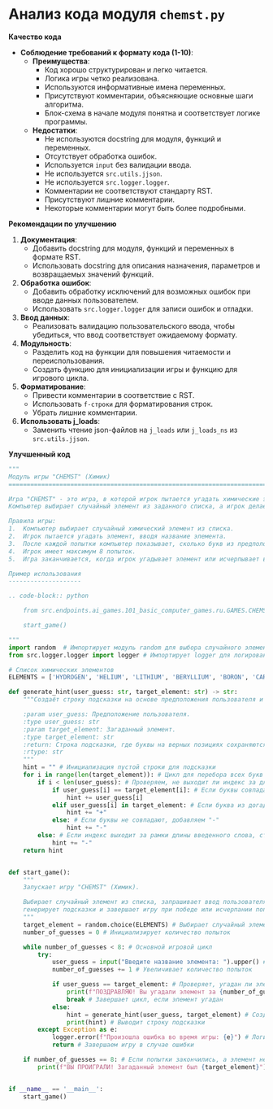 # Анализ кода модуля `chemst.py`

**Качество кода**
- **Соблюдение требований к формату кода (1-10)**:
    -   **Преимущества**:
        -   Код хорошо структурирован и легко читается.
        -   Логика игры четко реализована.
        -   Используются информативные имена переменных.
        -   Присутствуют комментарии, объясняющие основные шаги алгоритма.
        -   Блок-схема в начале модуля понятна и соответствует логике программы.
    -   **Недостатки**:
        -   Не используются docstring для модуля, функций и переменных.
        -   Отсутствует обработка ошибок.
        -   Используется `input` без валидации ввода.
        -   Не используется `src.utils.jjson`.
        -   Не используется `src.logger.logger`.
        -   Комментарии не соответствуют стандарту RST.
        -   Присутствуют лишние комментарии.
        -   Некоторые комментарии могут быть более подробными.

**Рекомендации по улучшению**

1.  **Документация**:
    -   Добавить docstring для модуля, функций и переменных в формате RST.
    -   Использовать docstring для описания назначения, параметров и возвращаемых значений функций.
2.  **Обработка ошибок**:
    -   Добавить обработку исключений для возможных ошибок при вводе данных пользователем.
    -   Использовать `src.logger.logger` для записи ошибок и отладки.
3.  **Ввод данных**:
    -   Реализовать валидацию пользовательского ввода, чтобы убедиться, что ввод соответствует ожидаемому формату.
4. **Модульность**:
    -   Разделить код на функции для повышения читаемости и переиспользования.
    -   Создать функцию для инициализации игры и функцию для игрового цикла.
5. **Форматирование**:
    -   Привести комментарии в соответствие с RST.
    -   Использовать `f-строки` для форматирования строк.
    -   Убрать лишние комментарии.
6. **Использовать j_loads**:
    - Заменить чтение json-файлов на `j_loads` или `j_loads_ns` из `src.utils.jjson`.

**Улучшенный код**

```python
"""
Модуль игры "CHEMST" (Химик)
=========================================================================================

Игра "CHEMST" - это игра, в которой игрок пытается угадать химические элементы, основываясь на подсказках.
Компьютер выбирает случайный элемент из заданного списка, а игрок делает попытки угадать его.

Правила игры:
1.  Компьютер выбирает случайный химический элемент из списка.
2.  Игрок пытается угадать элемент, вводя название элемента.
3.  После каждой попытки компьютер показывает, сколько букв из предположения игрока совпадают с буквами загаданного элемента, и на каких позициях.
4.  Игрок имеет максимум 8 попыток.
5.  Игра заканчивается, когда игрок угадывает элемент или исчерпывает все попытки.

Пример использования
--------------------

.. code-block:: python

    from src.endpoints.ai_games.101_basic_computer_games.ru.GAMES.CHEMST.chemst import start_game

    start_game()

"""
import random  # Импортирует модуль random для выбора случайного элемента
from src.logger.logger import logger # Импортирует logger для логирования ошибок

# Список химических элементов
ELEMENTS = ['HYDROGEN', 'HELIUM', 'LITHIUM', 'BERYLLIUM', 'BORON', 'CARBON', 'NITROGEN', 'OXYGEN', 'FLUORINE', 'NEON', 'SODIUM', 'MAGNESIUM', 'ALUMINUM', 'SILICON', 'PHOSPHORUS', 'SULFUR', 'CHLORINE', 'ARGON', 'POTASSIUM', 'CALCIUM']

def generate_hint(user_guess: str, target_element: str) -> str:
    """Создаёт строку подсказки на основе предположения пользователя и загаданного элемента.

    :param user_guess: Предположение пользователя.
    :type user_guess: str
    :param target_element: Загаданный элемент.
    :type target_element: str
    :return: Строка подсказки, где буквы на верных позициях сохраняются, '+' если буква есть, но не на позиции и '-' в противном случае.
    :rtype: str
    """
    hint = "" # Инициализация пустой строки для подсказки
    for i in range(len(target_element)): # Цикл для перебора всех букв в загаданном элементе
        if i < len(user_guess): # Проверяем, не выходит ли индекс за длину введенного пользователем слова
            if user_guess[i] == target_element[i]: # Если буквы совпадают и на тех же позициях, добавляем букву в строку hint
                hint += user_guess[i]
            elif user_guess[i] in target_element: # Если буква из догадки присутствует в загаданном элементе, но не на той же позиции, добавляем "+"
                hint += "+"
            else: # Если буквы не совпадают, добавляем "-"
                hint += "-"
        else: # Если индекс выходит за рамки длины введенного слова, ставим "-"
            hint += "-"
    return hint


def start_game():
    """
    Запускает игру "CHEMST" (Химик).

    Выбирает случайный элемент из списка, запрашивает ввод пользователя,
    генерирует подсказки и завершает игру при победе или исчерпании попыток.
    """
    target_element = random.choice(ELEMENTS) # Выбирает случайный элемент из списка
    number_of_guesses = 0 # Инициализирует количество попыток

    while number_of_guesses < 8: # Основной игровой цикл
        try:
            user_guess = input("Введите название элемента: ").upper() # Запрашивает ввод элемента у пользователя и переводит в верхний регистр
            number_of_guesses += 1 # Увеличивает количество попыток

            if user_guess == target_element: # Проверяет, угадан ли элемент
                print(f"ПОЗДРАВЛЯЮ! Вы угадали элемент за {number_of_guesses} попыток!") # Выводит сообщение о победе
                break # Завершает цикл, если элемент угадан
            else:
                hint = generate_hint(user_guess, target_element) # Создает строку подсказки
                print(hint) # Выводит строку подсказки
        except Exception as e:
            logger.error(f"Произошла ошибка во время игры: {e}") # Логируем ошибку
            return # Завершаем игру в случае ошибки

    if number_of_guesses == 8: # Если попытки закончились, а элемент не угадан
        print(f"ВЫ ПРОИГРАЛИ! Загаданный элемент был {target_element}") # Выводит сообщение о проигрыше


if __name__ == '__main__':
    start_game()
```